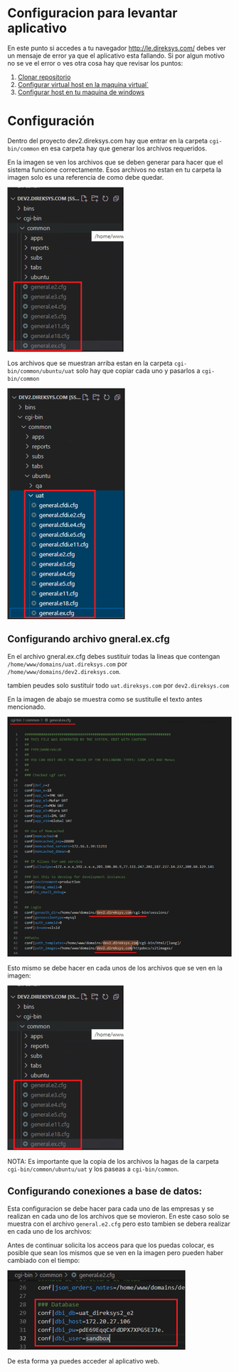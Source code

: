 # Configuracion para levantar aplicativo

En este punto si accedes a tu navegador http://le.direksys.com/ debes ver un mensaje de error ya que el aplicativo esta fallando. Si por algun motivo no se ve el error o ves otra cosa hay que revisar los puntos:

1. [Clonar repositorio](./clonar-repositorio.md)
2. [Configurar virtual host en la maquina virtual`](configurar-virtual-host-maquina-virtual.md)
3. [Configurar host en tu maquina de windows](configurar-host-maquina-windows.md)

# Configuración

Dentro del proyecto dev2.direksys.com hay que entrar en la carpeta ``cgi-bin/common`` en esa carpeta hay que generar los archivos requeridos.

En la imagen se ven los archivos que se deben generar para hacer que el sistema funcione correctamente. Esos archivos no estan en tu carpeta la imagen solo es una referencia de como debe quedar.

![Imagen](./images/configuracion-aplicativo/1.png)

Los archivos que se muestran arriba estan en la carpeta ``cgi-bin/common/ubuntu/uat`` solo hay que copiar cada uno y pasarlos a ``cgi-bin/common``

![Imagen](./images/configuracion-aplicativo/2.png)


## Configurando archivo gneral.ex.cfg

En el archivo gneral.ex.cfg debes sustituir todas la lineas que contengan ``/home/www/domains/uat.direksys.com`` por ``/home/www/domains/dev2.direksys.com``.

tambien peudes solo sustituir todo ``uat.direksys.com`` por ``dev2.direksys.com``

En la imagen de abajo se muestra como se sustitulle el texto antes mencionado. 

![Imagen](./images/configuracion-aplicativo/3.png)

Esto mismo se debe hacer en cada unos de los archivos que se ven en la imagen:

![Imagen](./images/configuracion-aplicativo/1.png)

NOTA: Es importante que la copia de los archivos la hagas de la carpeta ``cgi-bin/common/ubuntu/uat`` y los paseas a ``cgi-bin/common``.


## Configurando conexiones a base de datos:

Esta configuracion se debe hacer para cada uno de las empresas y se realizan en cada uno de los archivos que se movieron. En este caso solo se muestra con el archivo ``general.e2.cfg`` pero esto tambien se debera realizar en cada uno de los archivos:

Antes de continuar solicita los acceos para que los puedas colocar, es posible que sean los mismos que se ven en la imagen pero pueden haber cambiado con el tiempo:

![Imagen](./images/configuracion-aplicativo/4.png)

De esta forma ya puedes acceder al aplicativo web.